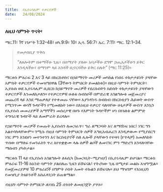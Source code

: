 ```yaml
---
title:  የኢየሩሳሌም ተቃርኖዎች
date:   24/08/2024
---
```



### ለዚህ ሳምንት ጥናት፡
ማር.11፤ 1ኛ ነገሥት 1:32–48፤ ዘካ.9:9፣ 10፤ ኢሳ. 56:7፤ ኤር. 7:11፤ ማር. 12:1–34.

> <p>የመታሰቢያ ጥቅስ</p>
>  “ለጸሎትም በቆማችሁ ጊዜ፥ በሰማያት ያለው አባታችሁ ደግሞ ኃጢአታችሁን ይቅር እንዲላችሁ፥ በማንም ላይ አንዳች ቢኖርባችሁ ይቅር በሉት” (ማር 11:25)።


ማርቆስ ምዕራፍ 2 እና 3 ላይ በክርስቶስና በኃይማኖት መሪዎች መካከል የነበሩ ተከታታይነት ያላቸው አምስት ተቃርኖዎች ተመዝግበዋል (3ኛውን ትምህርት ይመልከቱ)። በዚህ ሳምንት ትምህርት፣ ኢየሱስ ወደ ኢየሩሳሌም ሲደርስ ከኃይማኖት መሪዎች የደረሱበትን ስድስት ተከታታይነት ያላቸውን ተቃርኖዎች እንመለከታለን። የተቃርኖዎቹ ሁለቱ ስብስቦች በምድራዊ አገልግሎቱ መጀመሪያና መጨረሻ ላይ እንደ ማጠቃለያ የተቀመጡ ናቸው። እያንዳንዱ ስብስብ በክርስቲያን ሕይወት ውስጥ የሚገጥሙ ወሳኝ ጉዳዮችን የሚመለከት ነው። በእነዚህ ተቃርኖ ባለባቸው ሁኔታዎች ውስጥ እንኳን የኢየሱስ መመሪያዎች አማኞችን መሰረታዊ በሆኑ የእምነት ጉዳዮችም ሆነ በየዕለቱ ልምምድ ተግባራዊ ጉዳዮች ላይ ለመምራት ይረዳሉ።

የኃይማኖት መሪዎች የመጡት ኢየሱስን ለመጋፈጥ፣ ግራ ለማጋባት እና ለማሸነፍ ነበር፤ ነገር ግን አልተሳካላቸውም። ገሚሱ የዚህ ሳምንት ትምህርት ሰዎች እግዚአብሔርን እንዲቃወሙ የሚያደርግ ነገር ምን እንደሆነ መተንተንን እና ክርስቲያኖች ስለ ሌሎች ያላቸውን የተዛባ (የጥላቻ) አመለካከት ጥሰው በማለፍ የመንፈስን ጥሪ እየተቋቋሙ ላሉ ሰዎች ልቦች ለመናገር ምን ማድረግ እንዳለባቸው ማሰብን ያካትታል።

ማርቆስ 11 ላይ የኢየሱስ አገልግሎት ለፋሲካ (ከመጋቢት-ሚያዝያ) በኢየሩሳሌም ይሆናል። ማርቆስ ምዕራፍ 11-16 ከአንድ ሳምንት ያልበለጠ ጊዜን ይሸፍናል፤ የትረካው ጊዜ በሚታይ መልኩ አዝግሟል። የመጀመሪያዎቹ 10 ምዕራፎች በግምት ሶስት አመት ተኩልን ይሸፍናሉ። ይህ ማዝገም የእነዚህን የመዝጊያ ትዕይንቶች አስፈላጊነት ይጠቁማል። 

_የዚህን ሳምንት ትምህርት ለነሃሴ 25 ሰንበት ለመዘጋጀት ያጥኑ።_